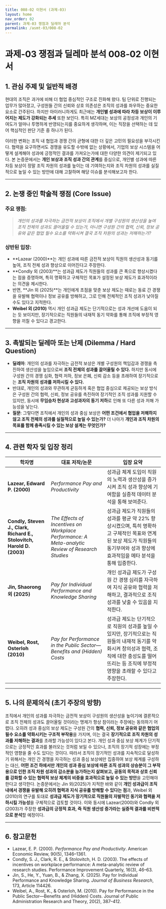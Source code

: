 ```yaml
---
title: 008-02 이현서 (과제-03)
layout: home
nav_order: 02
parent: 과제-03 쟁점과 딜레마 분석
permalink: /asmt-03/008-02
---
```


# 과제-03 쟁점과 딜레마 분석 008-02 이현서 

## 1. 관심 주제 및 일반적 배경

현대의 조직은 과거에 비해 더 협업 중심적인 구조로 진화해 왔다. 팀 단위로 진행되는 업무가 많아졌고, 구성원들 간의 신뢰와 상호 의존성은 조직의 성과를 좌우하는 중요한 요소로 간주된다. 하지만 아이러니하게도 최근에는 **개인별 성과에 따라 차등 보상이 이루어지는 제도가 강화되는 추세** 또한 보인다. 특히 MZ세대는 보상의 공정성과 개인의 기여도가 얼마나 투명하게 반영되는지를 중요하게 생각하며, 이는 직장을 선택하는 데 있어 핵심적인 판단 기준 중 하나가 된다. 

이러한 변화는 조직 내 협업과 경쟁 간의 균형에 대한 더 깊은 고민의 필요성을 부각시킨다. 협력을 요구하면서도 경쟁을 유도할 수밖에 없는 상황에서, 기업의 보상 시스템을 어떻게 설계해야 성과에 긍정적인 결과를 가져오는가에 대한 다양한 의견이 제기되고 있다. 본 논증문에서는 **개인 보상과 조직 성과 간의 관계**를 중심으로, 개인별 성과에 따른 차등 보상이 정말 조직 차원의 성과를 높이는 데 기여하는지와 조직 차원의 성과를 실질적으로 높일 수 있는 방안에 대해 고찰하며 해당 이슈를 분석해보고자 한다. 

---

## 2. 논쟁 중인 학술적 쟁점 (Core Issue)

### 주요 쟁점:  

> *개인의 성과를 자극하는 금전적 보상이 조직에서 개별 구성원의 생산성을 높여 조직 전체의 성과도 끌어올릴 수 있는가, 아니면 구성원 간의 협력, 신뢰, 정보 공유와 같은 협업 필수 요소를 약화시켜 결국 조직 차원의 성과는 저해하는가?*

### 상반된 입장:
- **Lazear (2000)**는 개인 성과에 따른 금전적 보상이 직원의 생산성과 동기를 높여, 조직 전체 성과 향상으로 이어진다고 주장한다.
- **Condly 외 (2003)**는 성과급 제도가 직원들의 성과를 큰 폭으로 향상시켰다는 점을 증명하며, 특히 명확하고 구체적인 목표가 설정된 보상 제도가 효과적이라는 의견을 제시한다.
- 반면, **Jin 외 (2025)**는 개인에게 초점을 맞춘 보상 제도는 때로는 동료 간 경쟁을 유발해 협력이나 정보 공유를 방해하고, 그로 인해 전체적인 조직 성과가 낮아질 수도 있다고 지적한다.
- **Weibel 외 (2010)** 역시 개인 성과급 제도는 단기적으로는 성과 개선에 도움이 되는 듯 보이지만, 장기적으로는 직원들의 내재적 동기 약화를 통해 조직에 부정적 영향을 끼칠 수 있다고 경고한다.

---

## 3. 촉발되는 딜레마 또는 난제 (Dilemma / Hard Question)

-   **딜레마**: 개인의 성과를 자극하는 금전적 보상은 개별 구성원의 책임감과 경쟁을 촉진하여 생산성을 높임으로써 **조직 전체의 성과를 끌어올릴 수 있다.** 하지만 동시에 구성원 간의 경쟁 심화, 협력 저하, 정보 은폐, 신뢰 감소 등을 초래하여 장기적으로는 **조직 차원의 성과를 저하시킬 수 있다.**
-   반대로, 개인의 성과와 무관하게 균등하게 혹은 협업 중심으로 제공되는 보상 방식은 구성원 간의 협력, 신뢰, 정보 공유를 촉진하여 장기적인 조직 성과를 지원할 수 있지만, 동시에 **무임승차 현상과 고성과자의 동기 저하**로 인해 또 다른 성과 저해 가능성을 낳는다.
-   **질문**: 그렇다면 조직에서 개인의 성과 중심 보상은 **어떤 조건에서 협업을 저해하지 않고 조직 전체의 성과를 실질적으로 높일 수 있는가?** 더 나아가 **개인과 조직 차원의 목표를 함께 충족시킬 수 있는 보상 설계는 무엇인가?**

---

## 4. 관련 학자 및 입장 정리

| 학자명                                                    | 대표 저작/논문                                                                                                            | 입장 요약                                                                                                                                                                             |
|-----------------------------------------------------------|---------------------------------------------------------------------------------------------------------------------------|---------------------------------------------------------------------------------------------------------------------------------------------------------------------------------------|
| **Lazear, Edward P. (2000)**                              | *Performance Pay and Productivity*                                                                                        | 성과급 체계 도입이 직원의 노력과 생산성을 증가시켜 조직 성과 향상에 기여함을 실증적 데이터 분석을 통해 보여준다.                                                                                      |
| **Condly, Steven J., Clark, Richard E., Stolovitch, Harold D. (2003)** | *The Effects of Incentives on Workplace Performance: A Meta-analytic Review of Research Studies*                          | 성과급 제도가 직원들의 성과를 평균 약 22% 향상시켰으며, 특히 명확하고 구체적인 목표와 연계된 보상 제도가 직원들의 동기부여와 성과 향상에 효과적임을 메타 분석을 통해 입증한다.            |
| **Jin, Shaorong 외 (2025)**                               | *Pay for Individual Performance and Knowledge Sharing*                                                                    | 개인 성과급 제도가 구성원 간 경쟁 심리를 자극하여 지식 공유와 협력을 저해하고, 결과적으로 조직 성과를 낮출 수 있음을 지적한다.                                                         |
| **Weibel, Rost, Osterloh (2010)**                         | *Pay for Performance in the Public Sector—Benefits and (Hidden) Costs*                                                    | 성과급 제도는 단기적으로 직원의 성과를 높일 수 있지만, 장기적으로는 직원들의 내재적 동기를 약화시켜 창의성과 협력, 조직에 대한 충성도를 떨어뜨리는 등 조직에 부정적 영향을 초래할 수 있다고 주장한다. |

---


## 5. 나의 문제의식 (초기 주장의 방향)

조직에서 개인의 성과를 자극하는 금전적 보상이 구성원의 생산성을 높이기에 결론적으로 조직 전체의 성과도 끌어올릴 것이라는 명제가 항상 참이라는 주장에는 동의하기 어렵다. 오히려 성과 중심의 보상 제도는 구성원 간의 **협력, 신뢰, 정보 공유와 같은 협업의 필수 요소를 약화시키는 구조적 부작용**을 가지며, 이는 결국 **장기적으로 조직 차원의 성과를 저해하는 결과**를 초래할 가능성이 있다고 본다. 개인 성과 중심 보상 체계가 단기적으로는 긍정적인 효과를 불러오는 것처럼 보일 수 있으나, 조직의 장기적 성장에는 부정적인 영향을 줄 수도 있다는 것이다. 따라서 조직이 장기적인 성과를 지속적으로 달성하기 위해서는 개인 간 경쟁을 자극하는 성과 중심 보상에만 집중하여 보상 체계를 구성하는 대신, **어떤 조건 하에서만 개인의 성과 중심 보상에 따른 조직 성과의 상승분이 그 부작용으로 인한 조직 차원 성과의 감소분을 능가하는지 살펴보고, 공동의 목적과 상호 신뢰를 강화할 수 있는 협력적 보상 체계의 비중을 효과적으로 높일 수 있는 방안**을 고민해야 한다고 생각한다. 논증문에서는 Jin 외(2025)가 지적한 바와 같이 **개인 성과급이 조직 내에서 경쟁을 유발해 오히려 협력과 지식 공유를 방해할 수 있다는 점**과, Weibel 외(2010)의 연구를 토대로 **성과급 제도가 장기적으로 직원들의 자발적인 동기와 협력을 저하시킬 가능성**을 구체적으로 검토할 것이다. 이와 동시에 Lazear(2000)와 Condly 외(2003)가 주장한 **성과급의 긍정적 효과, 즉 직원 생산성 증가라는 실증적 결과를 비판적으로 분석**할 예정이다.

---

## 6. 참고문헌

- Lazear, E. P. (2000). *Performance Pay and Productivity*. American Economic Review, 90(5), 1346–1361.
- Condly, S. J., Clark, R. E., & Stolovitch, H. D. (2003). The effects of incentives on workplace performance: A meta-analytic review of research studies. Performance Improvement Quarterly, 16(3), 46–63.
- Jin, S., He, Y., Yuan, B., & Zhang, X. (2025). Pay for Individual Performance and Knowledge Sharing. *Journal of Business Research*, 173, Article 114426.
- Weibel, A., Rost, K., & Osterloh, M. (2010). Pay for Performance in the Public Sector—Benefits and (Hidden) Costs. Journal of Public Administration Research and Theory, 20(2), 387–412.